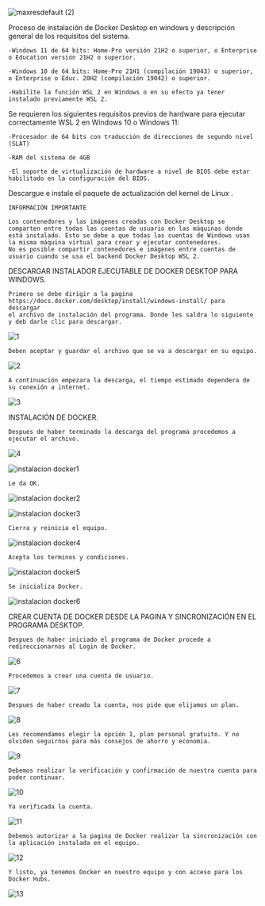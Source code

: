 ![maxresdefault (2)](https://user-images.githubusercontent.com/101933399/188052438-68d064c4-e39a-4ee3-a46a-e8ad41640808.jpg)

Proceso de instalación de Docker Desktop en windows y descripción general de los requisitos del sistema.

	-Windows 11 de 64 bits: Home-Pro versión 21H2 o superior, o Enterprise o Education versión 21H2 o superior. 

	-Windows 10 de 64 bits: Home-Pro 21H1 (compilación 19043) o superior, o Enterprise o Educ. 20H2 (compilación 19042) o superior. 

	-Habilite la función WSL 2 en Windows o en su efecto ya tener instalado previamente WSL 2.  

Se requieren los siguientes requisitos previos de hardware para ejecutar correctamente WSL 2 en Windows 10 o Windows 11:

	-Procesador de 64 bits con traducción de direcciones de segundo nivel (SLAT)
	
  	-RAM del sistema de 4GB
	
  	-El soporte de virtualización de hardware a nivel de BIOS debe estar habilitado en la configuración del BIOS.

Descargue e instale el paquete de actualización del kernel de Linux .

	INFORMACIÓN IMPORTANTE
	
	Los contenedores y las imágenes creadas con Docker Desktop se comparten entre todas las cuentas de usuario en las máquinas donde
	está instalado. Esto se debe a que todas las cuentas de Windows usan la misma máquina virtual para crear y ejecutar contenedores. 
	No es posible compartir contenedores e imágenes entre cuentas de usuario cuando se usa el backend Docker Desktop WSL 2.

 DESCARGAR INSTALADOR EJECUTABLE DE DOCKER DESKTOP PARA WINDOWS.
 
 	Primero se debe dirigir a la pagina https://docs.docker.com/desktop/install/windows-install/ para descargar
	el archivo de instalación del programa. Donde les saldra lo siguiente y deb darle clic para descargar.
 
 ![1](https://user-images.githubusercontent.com/101933399/188250812-5ad66533-e8a9-44cb-8759-959201579e78.jpg)

	Deben aceptar y guardar el archivo que se va a descargar en su equipo.

![2](https://user-images.githubusercontent.com/101933399/188250824-864101d2-a012-4396-8bc6-c50d421fea98.jpg)

	A continuación empezara la descarga, el tiempo estimado dependera de su conexión a internet.

![3](https://user-images.githubusercontent.com/101933399/188250834-3e01b236-4333-4144-830b-e14f0847a12f.jpg)

INSTALACIÓN DE DOCKER.

	Despues de haber terminado la descarga del programa procedemos a ejecutar el archivo.

![4](https://user-images.githubusercontent.com/101933399/188250903-a71710e0-4468-4637-9a58-fc07208e2d82.jpg)

![instalacion docker1](https://user-images.githubusercontent.com/101933399/188250915-cf714fad-341a-4efe-be5a-f900ae6f8608.jpg)

	Le da OK.
![instalacion docker2](https://user-images.githubusercontent.com/101933399/188251019-801516b6-46e1-4e5f-94e4-906037975afb.jpg)

![instalacion docker3](https://user-images.githubusercontent.com/101933399/188251032-a479c438-e518-4b3c-9454-61c80ddbad19.jpg)

	Cierra y reinicia el equipo.
![instalacion docker4](https://user-images.githubusercontent.com/101933399/188251037-f74831ca-4520-4799-b549-0881a401b398.jpg)

	Acepta los terminos y condiciones.
![instalacion docker5](https://user-images.githubusercontent.com/101933399/188251040-999042fe-d903-492a-9471-e443c2ce205d.jpg)

	Se inicializa Docker.
![instalacion docker6](https://user-images.githubusercontent.com/101933399/188251043-eebaf90d-58a2-4242-b8da-728ff48df5e5.jpg)

CREAR CUENTA DE DOCKER DESDE LA PAGINA Y SINCRONIZACIÓN EN EL PROGRAMA DESKTOP.

	Despues de haber iniciado el programa de Docker procede a redireccionarnos al Login de Docker.
![6](https://user-images.githubusercontent.com/101933399/188251797-42ed2f85-9b1a-4f9f-92f2-26cc8946b041.jpg)

	Procedemos a crear una cuenta de usuario.
![7](https://user-images.githubusercontent.com/101933399/188251808-cb21538e-4ece-4232-8862-49cd2c576129.jpg)

	Despues de haber creado la cuenta, nos pide que elijamos un plan.
![8](https://user-images.githubusercontent.com/101933399/188251828-c5d2b290-a948-4756-9b91-fe4870427779.jpg)

	Les recomendamos elegir la opción 1, plan personal gratuito. Y no olviden seguirnos para más consejos de ahorro y economia.
![9](https://user-images.githubusercontent.com/101933399/188251862-ae467d22-dd33-4b69-8c8e-975f4d1d9d05.jpg)

	Debemos realizar la verificación y confirmación de nuestra cuenta para poder continuar.
![10](https://user-images.githubusercontent.com/101933399/188251885-dfb73b3a-d452-4f45-8bbf-3ad0e5e64bbd.jpg)

	Ya verificada la cuenta.
![11](https://user-images.githubusercontent.com/101933399/188251902-3dd105cd-4b80-4cae-9fb0-62344b2d68c3.jpg)

	Debemos autorizar a la pagina de Docker realizar la sincronización con la aplicación instalada en el equipo.
![12](https://user-images.githubusercontent.com/101933399/188251948-67f9f007-0843-442a-9a0d-82e27f8ff820.jpg)

	Y listo, ya tenemos Docker en nuestro equipo y con acceso para los Docker Hubs.
![13](https://user-images.githubusercontent.com/101933399/188251967-8d8c2a30-38a7-4156-9049-6c4c171a3996.jpg)

